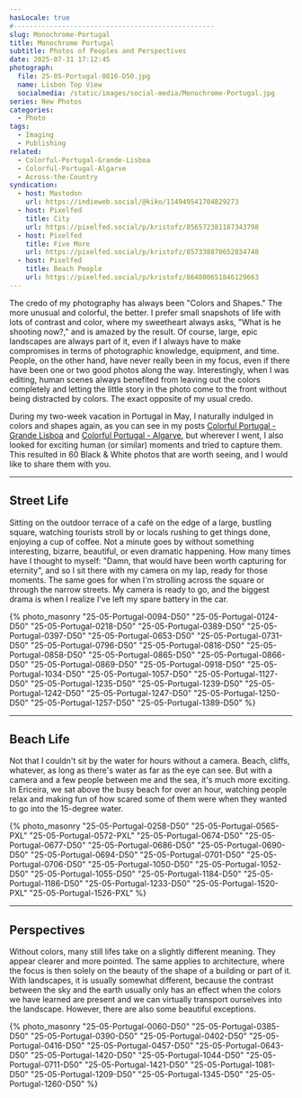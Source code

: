 ```yaml
---
hasLocale: true
#--------------------------------------------------
slug: Monochrome-Portugal
title: Monochrome Portugal
subtitle: Photos of Peoples and Perspectives
date: 2025-07-31 17:12:45
photograph:
  file: 25-05-Portugal-0816-D50.jpg
  name: Lisbon Top View
  socialmedia: /static/images/social-media/Monochrome-Portugal.jpg
series: New Photos
categories:
  - Photo
tags:
  - Imaging
  - Publishing
related:
  - Colorful-Portugal-Grande-Lisboa
  - Colorful-Portugal-Algarve
  - Across-the-Country
syndication:
  - host: Mastodon
    url: https://indieweb.social/@kiko/114949541704829273
  - host: Pixelfed
    title: City
    url: https://pixelfed.social/p/kristofz/856572381187343798
  - host: Pixelfed
    title: Five More
    url: https://pixelfed.social/p/kristofz/857338870652034748
  - host: Pixelfed
    title: Beach People
    url: https://pixelfed.social/p/kristofz/864800651846129663
---
```


The credo of my photography has always been "Colors and Shapes." The more unusual and colorful, the better. I prefer small snapshots of life with lots of contrast and color, where my sweetheart always asks, "What is he shooting now?," and is amazed by the result. Of course, large, epic landscapes are always part of it, even if I always have to make compromises in terms of photographic knowledge, equipment, and time. People, on the other hand, have never really been in my focus, even if there have been one or two good photos along the way. Interestingly, when I was editing, human scenes always benefited from leaving out the colors completely and letting the little story in the photo come to the front without being distracted by colors. The exact opposite of my usual credo.

During my two-week vacation in Portugal in May, I naturally indulged in colors and shapes again, as you can see in my posts [Colorful Portugal - Grande Lisboa](/posts/Colorful-Portugal-Grande-Lisboa) and [Colorful Portugal - Algarve](/posts/Colorful-Portugal-Algarve), but wherever I went, I also looked for exciting human (or similar) moments and tried to capture them. This resulted in 60 Black & White photos that are worth seeing, and I would like to share them with you.

<!-- more -->

---

## Street Life

Sitting on the outdoor terrace of a café on the edge of a large, bustling square, watching tourists stroll by or locals rushing to get things done, enjoying a cup of coffee. Not a minute goes by without something interesting, bizarre, beautiful, or even dramatic happening. How many times have I thought to myself: "Damn, that would have been worth capturing for eternity", and so I sit there with my camera on my lap, ready for those moments. The same goes for when I'm strolling across the square or through the narrow streets. My camera is ready to go, and the biggest drama is when I realize I've left my spare battery in the car.

{% photo_masonry
"25-05-Portugal-0094-D50"
"25-05-Portugal-0124-D50"
"25-05-Portugal-0218-D50"
"25-05-Portugal-0389-D50"
"25-05-Portugal-0397-D50"
"25-05-Portugal-0653-D50"
"25-05-Portugal-0731-D50"
"25-05-Portugal-0796-D50"
"25-05-Portugal-0816-D50"
"25-05-Portugal-0858-D50"
"25-05-Portugal-0865-D50"
"25-05-Portugal-0866-D50"
"25-05-Portugal-0869-D50"
"25-05-Portugal-0918-D50"
"25-05-Portugal-1034-D50"
"25-05-Portugal-1057-D50"
"25-05-Portugal-1127-D50"
"25-05-Portugal-1235-D50"
"25-05-Portugal-1239-D50"
"25-05-Portugal-1242-D50"
"25-05-Portugal-1247-D50"
"25-05-Portugal-1250-D50"
"25-05-Portugal-1257-D50"
"25-05-Portugal-1389-D50"
%}

---

## Beach Life

Not that I couldn't sit by the water for hours without a camera. Beach, cliffs, whatever, as long as there's water as far as the eye can see. But with a camera and a few people between me and the sea, it's much more exciting. In Ericeira, we sat above the busy beach for over an hour, watching people relax and making fun of how scared some of them were when they wanted to go into the 15-degree water.

{% photo_masonry
"25-05-Portugal-0258-D50"
"25-05-Portugal-0565-PXL"
"25-05-Portugal-0572-PXL"
"25-05-Portugal-0674-D50"
"25-05-Portugal-0677-D50"
"25-05-Portugal-0686-D50"
"25-05-Portugal-0690-D50"
"25-05-Portugal-0694-D50"
"25-05-Portugal-0701-D50"
"25-05-Portugal-0706-D50"
"25-05-Portugal-1050-D50"
"25-05-Portugal-1052-D50"
"25-05-Portugal-1055-D50"
"25-05-Portugal-1184-D50"
"25-05-Portugal-1186-D50"
"25-05-Portugal-1233-D50"
"25-05-Portugal-1520-PXL"
"25-05-Portugal-1526-PXL"
%}

---

## Perspectives

Without colors, many still lifes take on a slightly different meaning. They appear clearer and more pointed. The same applies to architecture, where the focus is then solely on the beauty of the shape of a building or part of it. With landscapes, it is usually somewhat different, because the contrast between the sky and the earth usually only has an effect when the colors we have learned are present and we can virtually transport ourselves into the landscape. However, there are also some beautiful exceptions.

{% photo_masonry
"25-05-Portugal-0060-D50"
"25-05-Portugal-0385-D50"
"25-05-Portugal-0390-D50"
"25-05-Portugal-0402-D50"
"25-05-Portugal-0416-D50"
"25-05-Portugal-0457-D50"
"25-05-Portugal-0643-D50"
"25-05-Portugal-1420-D50"
"25-05-Portugal-1044-D50"
"25-05-Portugal-0711-D50"
"25-05-Portugal-1421-D50"
"25-05-Portugal-1081-D50"
"25-05-Portugal-1209-D50"
"25-05-Portugal-1345-D50"
"25-05-Portugal-1260-D50"
%}
